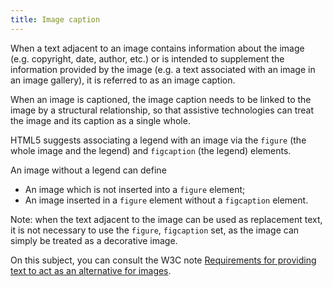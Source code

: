 ```yaml
---
title: Image caption
---
```


When a text adjacent to an image contains information about the image (e.g. copyright, date, author, etc.) or is intended to supplement the information provided by the image (e.g. a text associated with an image in an image gallery), it is referred to as an image caption.

When an image is captioned, the image caption needs to be linked to the image by a structural relationship, so that assistive technologies can treat the image and its caption as a single whole.

HTML5 suggests associating a legend with an image via the `figure` (the whole image and the legend) and `figcaption` (the legend) elements.

An image without a legend can define

- An image which is not inserted into a `figure` element;
- An image inserted in a `figure` element without a `figcaption` element.

Note: when the text adjacent to the image can be used as replacement text, it is not necessary to use the `figure`, `figcaption` set, as the image can simply be treated as a decorative image.

On this subject, you can consult the W3C note [Requirements for providing text to act as an alternative for images](https://www.w3.org/TR/html51/semantics-embedded-content.html#alt-text).
